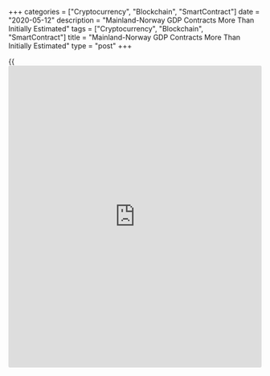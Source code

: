 +++
categories = ["Cryptocurrency", "Blockchain", "SmartContract"]
date = "2020-05-12"
description = "Mainland-Norway GDP Contracts More Than Initially Estimated"
tags = ["Cryptocurrency", "Blockchain", "SmartContract"]
title = "Mainland-Norway GDP Contracts More Than Initially Estimated"
type = "post"
+++

{{<iframe id="large-banner" src="https://www.bounty.group/#slide=25.0" width="100%" height="600" scrolling="no" style="border: 0px solid rgb(216, 221, 230); border-radius: 3px;">}}

The Mainland-Norway [economy][1] contracted more than initially
estimated in the first quarter amid coronavirus, or Covid-19, pandemic,
revised data from Statistics Norway showed Tuesday.

Gross domestic product fell by revised 2.1 percent in the first quarter,
following a marginal 0.1 percent expansion seen in the fourth quarter of
2019. First quarter GDP was revised from -1.9 percent estimated on April
24.

In March, GDP declined 6.9 percent instead of initial estimate of -6.4
percent.  
  
At the same time, overall Norway GDP contracted 1.5 percent in the first
quarter, offsetting 1.5 percent growth posted in the fourth quarter. The
latest GDP rate was left unrevised.

Data showed that manufacturing output slid 1.5 percent and services
shrank 2.6 percent.

Excluding manufacturing and mining, production of goods fell 1.1
percent. Electricity output advanced 9.3 percent, while construction
shrank 9.6 percent.

Oil and gas production was not significantly affected by Covid-19, as
petroleum activities increased 1 percent in the first quarter.

The expenditure-side breakdown showed that household consumption dropped
3.6 percent, while government spending gained 0.9 percent. Gross fixed
capital formation plunged 5.1 percent.

Exports and imports were down 2.4 percent and 4.9 percent, respectively
in the first quarter.

For comments and feedback [contact](https://www.playgroundfx.com/contact/): editorial@rtt[news](https://www.letsplayfx.com/blog/forex-news-website/).com

[Economic News][1]

 **What parts of the world are seeing the best (and worst) economic
performances lately? Click[here][2] to check out our [Econ Scorecard][2]
and find out! See up-to-the-moment [ranking](https://www.playgroundfx.com/blog/crypto-exchange-ranking/)s for the best and worst
performers in [GDP][3], [unemployment rate][4], [inflation][5] and much
more.**

   1. www.rtt[news](https://www.letsplayfx.com/blog/forex-news-website/).com/Content/EconomicNews.aspx
   2. www.rtt[news](https://www.letsplayfx.com/blog/forex-news-website/).com/economic-scorecard/world-rank/retail-sales/highest-performance.aspx
   3. www.rtt[news](https://www.letsplayfx.com/blog/forex-news-website/).com/economic-scorecard/world-rank/GDP/highest-performance.aspx
   4. www.rtt[news](https://www.letsplayfx.com/blog/forex-news-website/).com/economic-scorecard/world-rank/unemployment-rate/lowest-performance.aspx
   5. www.rtt[news](https://www.letsplayfx.com/blog/forex-news-website/).com/economic-scorecard/world-rank/CPI/highest-performance.aspx